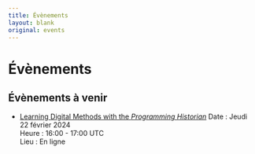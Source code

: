 ```yaml
---
title: Évènements
layout: blank
original: events
---
```


# Évènements

## Évènements à venir 

* [Learning Digital Methods with the _Programming Historian_](https://charlesstudy.temple.edu/event/11953011)
  Date : Jeudi 22 février 2024   
  Heure : 16:00 - 17:00 UTC   
  Lieu : En ligne   
